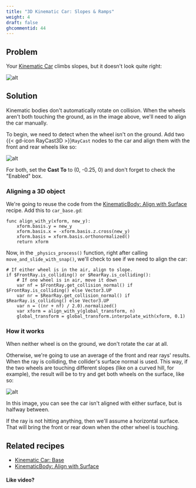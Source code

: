 ```yaml
---
title: "3D Kinematic Car: Slopes & Ramps"
weight: 4
draft: false
ghcommentid: 44
---
```


## Problem

Your [Kinematic Car](/godot_recipes/3.x/3d/kinematic_car/car_base/) climbs slopes, but it doesn't look quite right:

![alt](/godot_recipes/3.x/img/3d_car_10.png)

## Solution

Kinematic bodies don't automatically rotate on collision. When the wheels aren't both touching the ground, as in the image above, we'll need to align the car manually.

To begin, we need to detect when the wheel isn't on the ground. Add two {{< gd-icon RayCast3D >}}`RayCast` nodes to the car and align them with the front and rear wheels like so:

![alt](/godot_recipes/3.x/img/3d_car_11.png)

For both, set the **Cast To** to (0, -0.25, 0) and don't forget to check the "Enabled" box.

### Aligning a 3D object

We're going to reuse the code from the [KinematicBody: Align with Surface](/godot_recipes/3.x/3d/3d_align_surface/) recipe. Add this to `car_base.gd`:

```gdscript
func align_with_y(xform, new_y):
    xform.basis.y = new_y
    xform.basis.x = -xform.basis.z.cross(new_y)
    xform.basis = xform.basis.orthonormalized()
    return xform
```

Now, in the `_physics_process()` function, right after calling `move_and_slide_with_snap()`, we'll check to see if we need to align the car:

```gdscript
# If either wheel is in the air, align to slope.
if $FrontRay.is_colliding() or $RearRay.is_colliding():
    # If one wheel is in air, move it down
    var nf = $FrontRay.get_collision_normal() if $FrontRay.is_colliding() else Vector3.UP
    var nr = $RearRay.get_collision_normal() if $RearRay.is_colliding() else Vector3.UP
    var n = ((nr + nf) / 2.0).normalized()
    var xform = align_with_y(global_transform, n)
    global_transform = global_transform.interpolate_with(xform, 0.1)
```

### How it works

When neither wheel is on the ground, we don't rotate the car at all.

Otherwise, we're going to use an average of the front and rear rays' results. When the ray is colliding, the collider's surface normal is used. This way, if the two wheels are touching different slopes (like on a curved hill, for example), the result will be to try and get both wheels on the surface, like so:

![alt](/godot_recipes/3.x/img/3d_car_12.png)

In this image, you can see the car isn't aligned with either surface, but is halfway between.

If the ray is not hitting anything, then we'll assume a horizontal surface. That will bring the front or rear down when the other wheel is touching.

## Related recipes

- [Kinematic Car: Base](/godot_recipes/3.x/3d/kinematic_car/car_base/)
- [KinematicBody: Align with Surface](/godot_recipes/3.x/3d/3d_align_surface/)

#### Like video?

